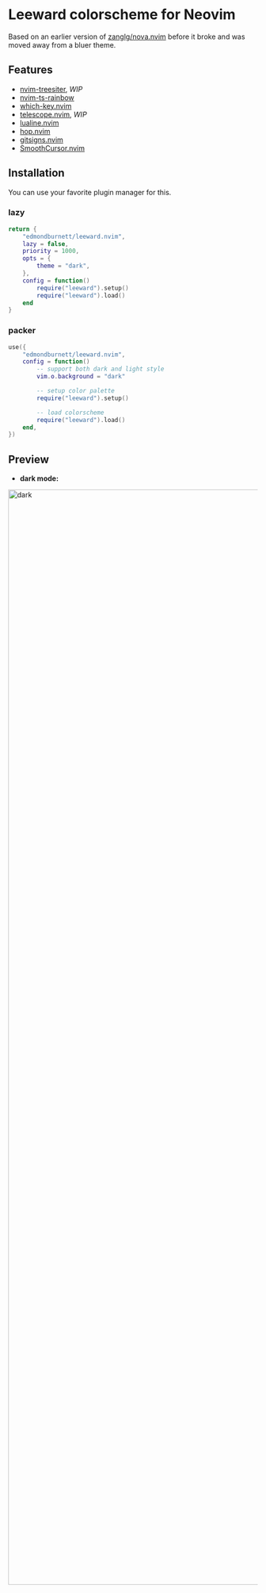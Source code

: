 # Leeward colorscheme for Neovim

Based on an earlier version of [zanglg/nova.nvim](https://github.com/zanglg/nova.nvim) before it broke and was moved away from a bluer
theme.

## Features

- [nvim-treesiter](https://github.com/nvim-treesitter/nvim-treesitter), *WIP*
- [nvim-ts-rainbow](https://github.com/p00f/nvim-ts-rainbow)
- [which-key.nvim](https://github.com/folke/which-key.nvim)
- [telescope.nvim](https://github.com/nvim-telescope/telescope.nvim), *WIP*
- [lualine.nvim](https://github.com/nvim-lualine/lualine.nvim)
- [hop.nvim](https://github.com/phaazon/hop.nvim)
- [gitsigns.nvim](https://github.com/lewis6991/gitsigns.nvim)
- [SmoothCursor.nvim](https://github.com/gen740/SmoothCursor.nvim)

## Installation

You can use your favorite plugin manager for this.

### lazy

```lua
return {
    "edmondburnett/leeward.nvim",
    lazy = false,
    priority = 1000,
    opts = {
        theme = "dark",
    },
    config = function()
        require("leeward").setup()
        require("leeward").load()
    end
}
```

### packer

```lua
use({
    "edmondburnett/leeward.nvim",
    config = function()
        -- support both dark and light style
        vim.o.background = "dark"

        -- setup color palette
        require("leeward").setup()

        -- load colorscheme
        require("leeward").load()
    end,
})
```

## Preview

- **dark mode:**

<img width="2209" alt="dark" src="https://user-images.githubusercontent.com/4172061/190657325-be88e26f-907a-434d-a5f1-af7634e335ed.png">
